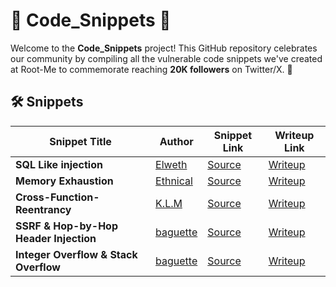 # 🎉 Code_Snippets 🎉

Welcome to the **Code_Snippets** project! This GitHub repository celebrates our community by compiling all the vulnerable code snippets we've created at Root-Me to commemorate reaching **20K followers** on Twitter/X. 🚀

## 🛠️ Snippets

| **Snippet Title** | **Author** | **Snippet Link**       | **Writeup Link**       |
|-------------------|------------|-------------------------|-------------------------|
| **SQL Like injection**     | [Elweth](https://www.root-me.org/Elweth)   | [Source](sqli/snippet.py)    | [Writeup](https://blog.root-me.org/posts/writeup_snippet_01/)    |
| **Memory Exhaustion**     | [Ethnical](https://www.root-me.org/Ethnical-41840)   | [Source](memory_exhaustion/snippet.go)    | [Writeup](https://blog.root-me.org/posts/writeup_snippet_02/)    |
| **Cross-Function-Reentrancy**     | [K.L.M](https://www.root-me.org/K-L-M)   | [Source](cross_function_reentrancy/snippet.vy)    | [Writeup](https://blog.root-me.org/posts/writeup_snippet_03/)    |
| **SSRF & Hop-by-Hop Header Injection**      | [baguette](https://www.root-me.org/baguette)   | [Source](ssrf_hbh/)    | [Writeup](https://blog.root-me.org/posts/writeup_snippet_04/)    |
| **Integer Overflow & Stack Overflow**     | [baguette](https://www.root-me.org/baguette)   | [Source](integer_stack_buffer_overflow/main.c)    | [Writeup](https://blog.root-me.org/posts/writeup_snippet_05/)    |

